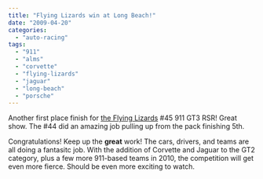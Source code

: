 ```yaml
---
title: "Flying Lizards win at Long Beach!"
date: "2009-04-20"
categories: 
  - "auto-racing"
tags: 
  - "911"
  - "alms"
  - "corvette"
  - "flying-lizards"
  - "jaguar"
  - "long-beach"
  - "porsche"
---
```


Another first place finish for [the Flying Lizards](http://www.lizardms.com/index.htm) #45 911 GT3 RSR! Great show. The #44 did an amazing job pulling up from the pack finishing 5th.

Congratulations! Keep up the **great** work! The cars, drivers, and teams are all doing a fantasitc job. With the addition of Corvette and Jaguar to the GT2 category, plus a few more 911-based teams in 2010, the competition will get even more fierce. Should be even more exciting to watch.
